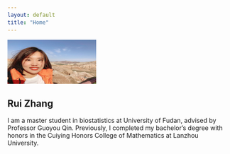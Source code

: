 ```yaml
---
layout: default
title: "Home"
---
```


<img src="https://github.com/RZRuiZhang/RZRuiZhang.github.io/blob/master/R.jpeg" height="100px" width="200px" >

## Rui Zhang

I am a master student in biostatistics at University of Fudan, advised by Professor Guoyou Qin. Previously, I completed my bachelor’s degree 
with honors in the Cuiying Honors College of Mathematics at Lanzhou University. 



